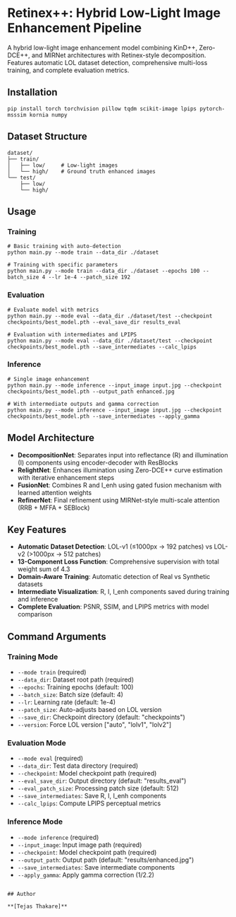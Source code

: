 # Retinex++: Hybrid Low-Light Image Enhancement Pipeline

A hybrid low-light image enhancement model combining KinD++, Zero-DCE++, and MIRNet architectures with Retinex-style decomposition. Features automatic LOL dataset detection, comprehensive multi-loss training, and complete evaluation metrics.



## Installation

```
pip install torch torchvision pillow tqdm scikit-image lpips pytorch-msssim kornia numpy
```

## Dataset Structure

```
dataset/
├── train/
│   ├── low/     # Low-light images
│   └── high/    # Ground truth enhanced images
└── test/
    ├── low/
    └── high/
```

## Usage

### Training
```
# Basic training with auto-detection
python main.py --mode train --data_dir ./dataset

# Training with specific parameters
python main.py --mode train --data_dir ./dataset --epochs 100 --batch_size 4 --lr 1e-4 --patch_size 192
```

### Evaluation  
```
# Evaluate model with metrics
python main.py --mode eval --data_dir ./dataset/test --checkpoint checkpoints/best_model.pth --eval_save_dir results_eval

# Evaluation with intermediates and LPIPS
python main.py --mode eval --data_dir ./dataset/test --checkpoint checkpoints/best_model.pth --save_intermediates --calc_lpips
```

### Inference
```
# Single image enhancement
python main.py --mode inference --input_image input.jpg --checkpoint checkpoints/best_model.pth --output_path enhanced.jpg

# With intermediate outputs and gamma correction
python main.py --mode inference --input_image input.jpg --checkpoint checkpoints/best_model.pth --save_intermediates --apply_gamma
```

## Model Architecture

- **DecompositionNet**: Separates input into reflectance (R) and illumination (I) components using encoder-decoder with ResBlocks
- **RelightNet**: Enhances illumination using Zero-DCE++ curve estimation with iterative enhancement steps  
- **FusionNet**: Combines R and I_enh using gated fusion mechanism with learned attention weights
- **RefinerNet**: Final refinement using MIRNet-style multi-scale attention (RRB + MFFA + SEBlock)

## Key Features

- **Automatic Dataset Detection**: LOL-v1 (≤1000px → 192 patches) vs LOL-v2 (>1000px → 512 patches)
- **13-Component Loss Function**: Comprehensive supervision with total weight sum of 4.3
- **Domain-Aware Training**: Automatic detection of Real vs Synthetic datasets
- **Intermediate Visualization**: R, I, I_enh components saved during training and inference
- **Complete Evaluation**: PSNR, SSIM, and LPIPS metrics with model comparison

## Command Arguments

### Training Mode
- `--mode train` (required)
- `--data_dir`: Dataset root path (required)
- `--epochs`: Training epochs (default: 100)
- `--batch_size`: Batch size (default: 4)
- `--lr`: Learning rate (default: 1e-4)
- `--patch_size`: Auto-adjusts based on LOL version
- `--save_dir`: Checkpoint directory (default: "checkpoints")
- `--version`: Force LOL version ["auto", "lolv1", "lolv2"]

### Evaluation Mode
- `--mode eval` (required)
- `--data_dir`: Test data directory (required)
- `--checkpoint`: Model checkpoint path (required)
- `--eval_save_dir`: Output directory (default: "results_eval")
- `--eval_patch_size`: Processing patch size (default: 512)
- `--save_intermediates`: Save R, I, I_enh components
- `--calc_lpips`: Compute LPIPS perceptual metrics

### Inference Mode
- `--mode inference` (required)
- `--input_image`: Input image path (required)
- `--checkpoint`: Model checkpoint path (required)
- `--output_path`: Output path (default: "results/enhanced.jpg")
- `--save_intermediates`: Save intermediate components
- `--apply_gamma`: Apply gamma correction (1/2.2)

```

## Author

**[Tejas Thakare]**  
```
